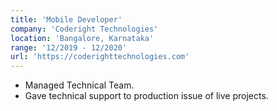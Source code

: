 ```yaml
---
title: 'Mobile Developer'
company: 'Coderight Technologies'
location: 'Bangalore, Karnataka'
range: '12/2019 - 12/2020'
url: 'https://coderighttechnologies.com'
---
```


- Managed Technical Team.
- Gave technical support to production issue of live projects.
